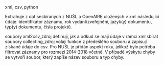 xml, csv, python

Extrahuje z dat sesbíraných z NUŠL a OpenAIRE uložených v xml následující údaje: identifikátor záznamu, rok vydání/zveřejnění, jazyk(y) dokumentu, typ(y) dokumentu, čísla projektů.

soubory xml2csv_zdroj definují, jak a odkud se mají údaje v rámci xml sbírat
soubory collecting_zdroj volají funkce z předešlého souboru a zapisují získané údaje do csv. Pro NUŠL je přidán aspekt roku, jelikož bylo potřeba filtrovat záznamy pro rozmezí 2014-2018 včetně. V případě výskytu chyby se vytvoří soubor, který zapíše název souboru a typ chyby.
